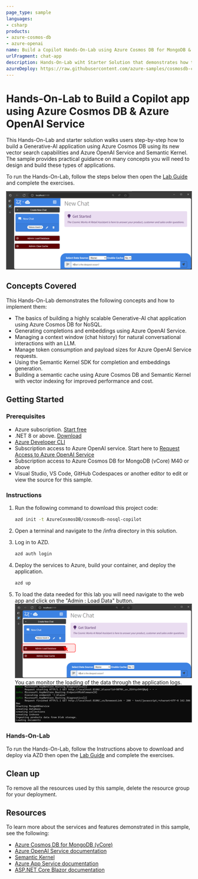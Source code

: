 ```yaml
---
page_type: sample
languages:
- csharp
products:
- azure-cosmos-db 
- azure-openai
name: Build a Copilot Hands-On-Lab using Azure Cosmos DB for MongoDB & Azure OpenAI Service
urlFragment: chat-app
description: Hands-On-Lab wiht Starter Solution that demonstrates how to build a Generative AI chat application demonstrating, context windows, semantic cache, Semantic Kernel integration and more.
azureDeploy: https://raw.githubusercontent.com/azure-samples/cosmosdb-chatgpt/main/azuredeploy.json
---
```


# Hands-On-Lab to Build a Copilot app using Azure Cosmos DB & Azure OpenAI Service

This Hands-On-Lab and starter solution walks users step-by-step how to build a Generative-AI application using Azure Cosmos DB using its new vector search capabilities and Azure OpenAI Service and Semantic Kernel. The sample provides practical guidance on many concepts you will need to design and build these types of applications.

To run the Hands-On-Lab, follow the steps below then open the [Lab Guide](./docs/LABGuide.md) and complete the exercises.

![Cosmos DB + ChatGPT user interface](./docs/UserInterface.png)

## Concepts Covered

This Hands-On-Lab demonstrates the following concepts and how to implement them:

- The basics of building a highly scalable Generative-AI chat application using Azure Cosmos DB for NoSQL.
- Generating completions and embeddings using Azure OpenAI Service.
- Managing a context window (chat history) for natural conversational interactions with an LLM.
- Manage token consumption and payload sizes for Azure OpenAI Service requests.
- Using the Semantic Kernel SDK for completion and embeddings generation.
- Building a semantic cache using Azure Cosmos DB and Semantic Kernel with vector indexing for improved performance and cost.

## Getting Started

### Prerequisites

- Azure subscription. [Start free](https://azure.microsoft.com/free)
- .NET 8 or above. [Download](https://dotnet.microsoft.com/download/dotnet/8.0)
- [Azure Developer CLI](https://aka.ms/azd-install)
- Subscription access to Azure OpenAI service. Start here to [Request Access to Azure OpenAI Service](https://aka.ms/oaiapply)
- Subscription access to Azure Cosmos DB for MongoDB (vCore) M40 or above
- Visual Studio, VS Code, GitHub Codespaces or another editor to edit or view the source for this sample.

### Instructions

1. Run the following command to download this project code:

    ```bash
    azd init -t AzureCosmosDB/cosmosdb-nosql-copilot
    ```

1. Open a terminal and navigate to the /infra directory in this solution.

1. Log in to AZD.
    
    ```bash
    azd auth login
    ```

1. Deploy the services to Azure, build your container, and deploy the application.
    
    ```bash
    azd up
    ```

1. To load the data needed for this lab you will need navigate to the web app and click on the "Admin : Load Data" button. 
![LoadingDocumentsClick.png](docs/LoadingDocumentsClick.png)
You can monitor the loading of the data through the application logs.
![LoadingDocumentsStatus.png](docs/LoadingDocumentsStatus.png)
 
### Hands-On-Lab

To run the Hands-On-Lab, follow the Instructions above to download and deploy via AZD then open the [Lab Guide](./lab-guide.md) and complete the exercises.


## Clean up

To remove all the resources used by this sample, delete the resource group for your deployment.

## Resources

To learn more about the services and features demonstrated in this sample, see the following:

- [Azure Cosmos DB for MongoDB (vCore)](https://learn.microsoft.com/en-us/azure/cosmos-db/mongodb/introduction)
- [Azure OpenAI Service documentation](https://learn.microsoft.com/azure/cognitive-services/openai/)
- [Semantic Kernel](https://learn.microsoft.com/semantic-kernel/overview)
- [Azure App Service documentation](https://learn.microsoft.com/azure/app-service/)
- [ASP.NET Core Blazor documentation](https://dotnet.microsoft.com/apps/aspnet/web-apps/blazor)

